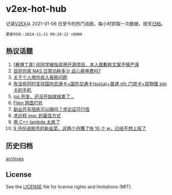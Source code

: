 # v2ex-hot-hub

 记录[V2EX](https://www.v2ex.com/)从 2021-01-06 日至今的热门话题。每小时抓取一次数据，按天[归档](archives)。

`更新时间：2024-11-21 09:29:12 +0800`

## 热议话题

1. [[赛博丁真] 何同学被指盗用开源项目，本人致歉称文案不够严谨](https://www.v2ex.com/t/1091057)
1. [目前你家 NAS 日常功耗多少,会心疼电费吗?](https://www.v2ex.com/t/1091114)
1. [关于个人境外收入报税问题](https://www.v2ex.com/t/1091157)
1. [有没有同时支持国内交通卡+国外交通卡(suica)+普通 nfc 门禁卡+双物理 sim 卡的手机](https://www.v2ex.com/t/1091210)
1. [ios 开发，还没开始就结束了...](https://www.v2ex.com/t/1091121)
1. [Filen 网盘打折](https://www.v2ex.com/t/1091227)
1. [副业开车陪练可以搞吗？求论证可行性](https://www.v2ex.com/t/1091152)
1. [求远程 mac 的最佳方式](https://www.v2ex.com/t/1091051)
1. [用 C++ lambda 太爽了](https://www.v2ex.com/t/1091206)
1. [9 月份进股市的新韭菜，这两个月賺了快 10 个 w，已经不想上班了](https://www.v2ex.com/t/1091212)

## 历史归档

[archives](archives)

## License

See the [LICENSE](LICENSE) file for license rights and limitations (MIT).
